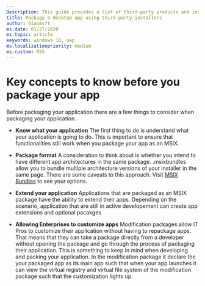 ```yaml
---
Description: This guide provides a list of third-party products and installers to package desktop applications.
title: Package a desktop app using third-party installers
author: dianmsft
ms.date: 01/27/2020
ms.topic: article
keywords: windows 10, uwp
ms.localizationpriority: medium
ms.custom: RS5
---
```


# Key concepts to know before you package your app 
Before packaging your application there are a few things to consider when packaging your application. 

* **Know what your application** The first thing to do is understand what your application is going to do. This is important to ensure that functionalities still work when you package your app as an MSIX. 

* **Package format**  A consideration to think about is whether you intend to have different app architectures in the same package. .msixbundles allow you to bundle multiple architecture versions of your installer in the same page. There are some caveats to this approach. Visit [MSIX Bundles](.../packaging-tool/bunle-msix-packages.md) to see your options. 

* **Extend your application** Applications that are packaged as an MSIX package have the ability to extend their apps. Depending on the scenario, application that are still in active developement can create app extensions and optional pacakges 

* **Allowing Enterprises to customize apps** Modification packages allow IT Pros to customize their application without having to repackage apps. That means that they can take a package directly from a developer without opening the package and go through the process of packaging their application. This is something to keep in mind when developing and packing your application. In the modification package it declare the your packaged app as its main app such that when your app launches it can view the virtual registry and virtual file system of the modification package such that the customization lights up. 

